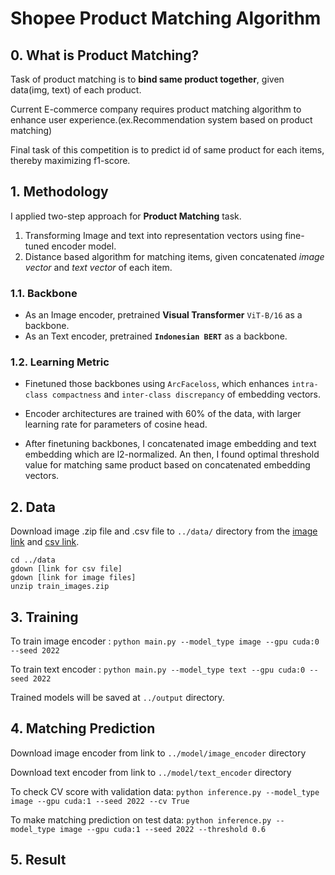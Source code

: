 # Shopee Product Matching Algorithm

## 0. What is Product Matching?
Task of product matching is to <b>bind same product together</b>, given data(img, text) of each product.

Current E-commerce company requires product matching algorithm to enhance user experience.(ex.Recommendation system based on product matching)

Final task of this competition is to predict id of same product for each items, thereby maximizing f1-score.

## 1. Methodology
I applied two-step approach for <b>Product Matching</b> task. 
    
1. Transforming Image and text into representation vectors using fine-tuned encoder model.
2. Distance based algorithm for matching items, given concatenated *image vector* and *text vector* of each item.

### 1.1. Backbone
* As an Image encoder, pretrained <b>Visual Transformer</b> ```ViT-B/16``` as a backbone.
* As an Text encoder, pretrained <b>```Indonesian BERT```</b> as a backbone.

### 1.2. Learning Metric
* Finetuned those backbones using ```ArcFaceloss```, which enhances ```intra-class compactness``` and ```inter-class discrepancy``` of embedding vectors.

* Encoder architectures are trained with 60% of the data, with larger learning rate for parameters of cosine head.

* After finetuning backbones, I concatenated image embedding and text embedding which are l2-normalized. An then, I found optimal threshold value for matching same product based on concatenated embedding vectors.</p>


## 2. Data
Download image .zip file and .csv file to ```../data/``` directory from the [image link](https://drive.google.com/file/d/14thWaVaW65WSuyaNs2yH0JUqz4BLYF0X/view?usp=sharing) and [csv link](https://drive.google.com/file/d/1kahUn1TGA-vXPjV0UMlYC_rFUtV3yzve/view?usp=sharing).

``` 
cd ../data
gdown [link for csv file]
gdown [link for image files]
unzip train_images.zip
```

## 3. Training
To train image encoder : ```python main.py --model_type image --gpu cuda:0 --seed 2022```

To train text encoder : ```python main.py --model_type text --gpu cuda:0 --seed 2022```

Trained models will be saved at ```../output``` directory.

## 4. Matching Prediction
Download image encoder from link to ```../model/image_encoder``` directory

Download text encoder from link to ```../model/text_encoder``` directory

To check CV score with validation data: ```python inference.py --model_type image --gpu cuda:1 --seed 2022 --cv True```

To make matching prediction on test data:  ```python inference.py --model_type image --gpu cuda:1 --seed 2022 --threshold 0.6```

## 5. Result
